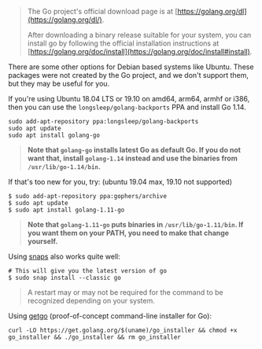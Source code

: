> The Go project's official download page is at [https://golang.org/dl](https://golang.org/dl/).
>
> After downloading a binary release suitable for your system, you can install go by following  the official installation instructions at [https://golang.org/doc/install](https://golang.org/doc/install#install).

There are some other options for Debian based systems like Ubuntu.  These packages were not created by the Go project, and we don't support them, but they may be useful for you.

If you're using Ubuntu 18.04 LTS or 19.10 on amd64, arm64, armhf or i386, then you can use the `longsleep/golang-backports` PPA and install Go 1.14.

```
sudo add-apt-repository ppa:longsleep/golang-backports
sudo apt update
sudo apt install golang-go
```

> **Note that `golang-go` installs latest Go as default Go. If you do not want that, install `golang-1.14` instead and use the binaries from `/usr/lib/go-1.14/bin`.**

If that's too new for you, try: (ubuntu 19.04 max, 19.10 not supported)

```
$ sudo add-apt-repository ppa:gophers/archive
$ sudo apt update
$ sudo apt install golang-1.11-go
```

> **Note that `golang-1.11-go` puts binaries in `/usr/lib/go-1.11/bin`. If you want them on your PATH, you need to make that change yourself.**

Using [snaps](https://snapcraft.io/go) also works quite well:

```
# This will give you the latest version of go
$ sudo snap install --classic go
```
> A restart may or may not be required for the command to be recognized depending on your system.

Using [getgo](https://github.com/golang/tools/tree/master/cmd/getgo) (proof-of-concept command-line installer for Go):

```
curl -LO https://get.golang.org/$(uname)/go_installer && chmod +x go_installer && ./go_installer && rm go_installer
```
